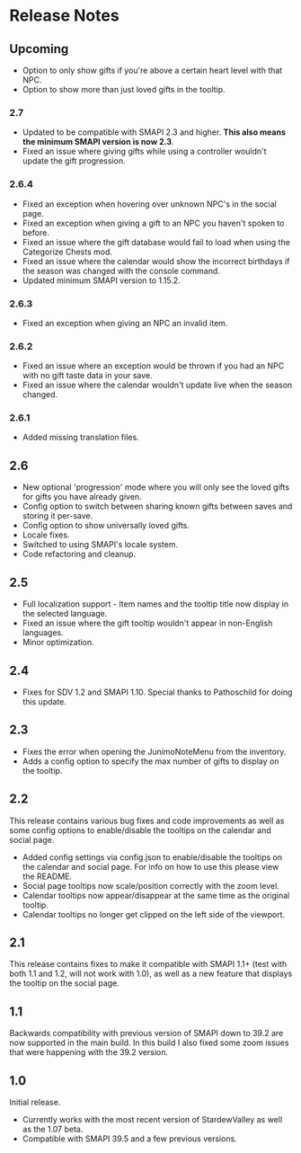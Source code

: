 # Release Notes

## Upcoming
* Option to only show gifts if you're above a certain heart level with that NPC.
* Option to show more than just loved gifts in the tooltip.

### 2.7
* Updated to be compatible with SMAPI 2.3 and higher. **This also means the minimum SMAPI version is now 2.3**.
* Fixed an issue where giving gifts while using a controller wouldn't update the gift progression.

### 2.6.4
* Fixed an exception when hovering over unknown NPC's in the social page.
* Fixed an exception when giving a gift to an NPC you haven't spoken to before.
* Fixed an issue where the gift database would fail to load when using the Categorize Chests mod.
* Fixed an issue where the calendar would show the incorrect birthdays if the season was changed with the console command.
* Updated minimum SMAPI version to 1.15.2.

### 2.6.3
* Fixed an exception when giving an NPC an invalid item.

### 2.6.2
* Fixed an issue where an exception would be thrown if you had an NPC with no gift taste data in your save.
* Fixed an issue where the calendar wouldn't update live when the season changed.

### 2.6.1
* Added missing translation files.

## 2.6
* New optional 'progression' mode where you will only see the loved gifts for gifts you have already given.
* Config option to switch between sharing known gifts between saves and storing it per-save.
* Config option to show universally loved gifts.
* Locale fixes.
* Switched to using SMAPI's locale system.
* Code refactoring and cleanup.

## 2.5
* Full localization support - Item names and the tooltip title now display in the selected language.
* Fixed an issue where the gift tooltip wouldn't appear in non-English languages.
* Minor optimization.

## 2.4
* Fixes for SDV 1.2 and SMAPI 1.10. Special thanks to Pathoschild for doing this update.

## 2.3
* Fixes the error when opening the JunimoNoteMenu from the inventory.
* Adds a config option to specify the max number of gifts to display on the tooltip.

## 2.2
This release contains various bug fixes and code improvements as well as some config options to enable/disable the tooltips on the calendar and social page.
* Added config settings via config.json to enable/disable the tooltips on the calendar and social page. For info on how to use this please view the README.
* Social page tooltips now scale/position correctly with the zoom level.
* Calendar tooltips now appear/disappear at the same time as the original tooltip.
* Calendar tooltips no longer get clipped on the left side of the viewport.

## 2.1
This release contains fixes to make it compatible with SMAPI 1.1+ (test with both 1.1 and 1.2, will not work with 1.0), as well as a new feature that displays the tooltip on the social page.

## 1.1
Backwards compatibility with previous version of SMAPI down to 39.2 are now supported in the main build. In this build I also fixed some zoom issues that were happening with the 39.2 version.

## 1.0
Initial release.
* Currently works with the most recent version of StardewValley as well as the 1.07 beta.
* Compatible with SMAPI 39.5 and a few previous versions.